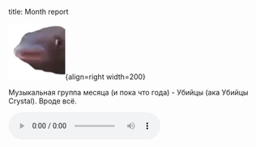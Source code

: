 title: Month report

![](/blog/static/img/mHRylwWd38Y.jpg){align=right width=200}

Музыкальная группа месяца (и пока что года) - Убийцы (ака Убийцы Crystal).
Вроде всё.

<audio controls>
  <source src="/static/audio/Убийцы - Сериалы.mp3" type="audio/mpeg">
Your browser does not support the audio element.
</audio> 
